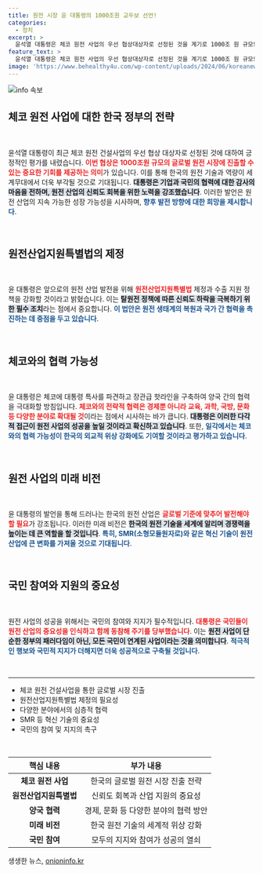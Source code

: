 ```yaml
---
title: 원전 시장 윤 대통령의 1000조원 교두보 선언!
categories:
  - 정치
excerpt: >
  윤석열 대통령은 체코 원전 사업의 우선 협상대상자로 선정된 것을 계기로 1000조 원 규모의 글로벌 시장 진출을 위한 강력한 교두보라고 평가했다. 그는 원전 산업 지원법 제정과 체코와의 협력 강화를 강조하며, 경제와 외교 전 분야에서의 협력 확대를 주문했다.
feature_text: >
  윤석열 대통령은 체코 원전 사업의 우선 협상대상자로 선정된 것을 계기로 1000조 원 규모의 글로벌 시장 진출을 위한 강력한 교두보라고 평가했다. 그는 원전 산업 지원법 제정과 체코와의 협력 강화를 강조하며, 경제와 외교 전 분야에서의 협력 확대를 주문했다.
image: 'https://www.behealthy4u.com/wp-content/uploads/2024/06/koreanews.jpg'
---
```


<p><img src="https://www.behealthy4u.com/wp-content/uploads/2024/06/koreanews.jpg" alt="info 속보" /></p>

<h2 data-ke-size="size26">체코 원전 사업에 대한 한국 정부의 전략</h2>

<p data-ke-size="size16">&nbsp;</p>

<p>윤석열 대통령이 최근 체코 원전 건설사업의 우선 협상 대상자로 선정된 것에 대하여 긍정적인 평가를 내렸습니다. <b><span style="color: #ee2323;">이번 협상은 1000조원 규모의 글로벌 원전 시장에 진출할 수 있는 중요한 기회를 제공하는 의미</span></b>가 있습니다. 이를 통해 한국의 원전 기술과 역량이 세계무대에서 더욱 부각될 것으로 기대됩니다. <b><span style="background-color: #21538527;">대통령은 기업과 국민의 협력에 대한 감사의 마음을 전하며, 원전 산업의 신뢰도 회복을 위한 노력을 강조했습니다</span></b>. 이러한 발언은 원전 산업의 지속 가능한 성장 가능성을 시사하며, <b><span style="color: #1a5490;">향후 발전 방향에 대한 희망을 제시합니다</span></b>. </p>

<p data-ke-size="size16">&nbsp;</p>

<h2 data-ke-size="size26">원전산업지원특별법의 제정</h2>

<p data-ke-size="size16">&nbsp;</p>

<p>윤 대통령은 앞으로의 원전 산업 발전을 위해 <b><span style="color: #ee2323;">원전산업지원특별법</span></b> 제정과 수출 지원 정책을 강화할 것이라고 밝혔습니다. 이는 <b><span style="background-color: #21538527;">탈원전 정책에 따른 신뢰도 하락을 극복하기 위한 필수 조치</span></b>라는 점에서 중요합니다. <b><span style="color: #1a5490;">이 법안은 원전 생태계의 복원과 국가 간 협력을 촉진하는 데 중점을 두고 있습니다</span></b>. </p>

<p data-ke-size="size16">&nbsp;</p>

<h2 data-ke-size="size26">체코와의 협력 가능성</h2>

<p data-ke-size="size16">&nbsp;</p>

<p>윤 대통령은 체코에 대통령 특사를 파견하고 장관급 핫라인을 구축하여 양국 간의 협력을 극대화할 방침입니다. <b><span style="color: #ee2323;">체코와의 전략적 협력은 경제뿐 아니라 교육, 과학, 국방, 문화 등 다양한 분야로 확대될 것</span></b>이라는 점에서 시사하는 바가 큽니다. <b><span style="background-color: #21538527;">대통령은 이러한 다각적 접근이 원전 사업의 성공을 높일 것이라고 확신하고 있습니다</span></b>. 또한, <b><span style="color: #1a5490;">일각에서는 체코와의 협력 가능성이 한국의 외교적 위상 강화에도 기여할 것이라고 평가하고 있습니다</span></b>.</p>

<p data-ke-size="size16">&nbsp;</p>

<h2 data-ke-size="size26">원전 사업의 미래 비전</h2>

<p data-ke-size="size16">&nbsp;</p>

<p>윤 대통령의 발언을 통해 드러나는 한국의 원전 산업은 <b><span style="color: #ee2323;">글로벌 기준에 맞추어 발전해야 할 필요</span></b>가 강조됩니다. 이러한 미래 비전은 <b><span style="background-color: #21538527;">한국의 원전 기술을 세계에 알리며 경쟁력을 높이는 데 큰 역할을 할 것입니다</span></b>. <b><span style="color: #1a5490;">특히, SMR(소형모듈원자로)와 같은 혁신 기술이 원전 산업에 큰 변화를 가져올 것으로 기대됩니다</span></b>.</p>

<p data-ke-size="size16">&nbsp;</p>

<h2 data-ke-size="size26">국민 참여와 지원의 중요성</h2>

<p data-ke-size="size16">&nbsp;</p>

<p>원전 사업의 성공을 위해서는 국민의 참여와 지지가 필수적입니다. <b><span style="color: #ee2323;">대통령은 국민들이 원전 산업의 중요성을 인식하고 함께 동참해 주기를 당부했습니다</span></b>. 이는 <b><span style="background-color: #21538527;">원전 사업이 단순한 정부의 패러다임이 아닌, 모든 국민이 연계된 사업이라는 것을 의미합니다</span></b>. <b><span style="color: #1a5490;">적극적인 행보와 국민적 지지가 더해지면 더욱 성공적으로 구축될 것입니다</span></b>. </p>

<p data-ke-size="size16">&nbsp;</p>

<hr />

<ul>
<li>체코 원전 건설사업을 통한 글로벌 시장 진출</li>
<li>원전산업지원특별법 제정의 필요성</li>
<li>다양한 분야에서의 심층적 협력</li>
<li>SMR 등 혁신 기술의 중요성</li>
<li>국민의 참여 및 지지의 촉구</li>
</ul>

<p data-ke-size="size16">&nbsp;</p>

<table>
<thead>
<tr>
<th style="text-align: center;"><b>핵심 내용</b></th>
<th style="text-align: center;"><b>부가 내용</b></th>
</tr>
</thead>
<tbody>
<tr>
<td style="text-align: center; height: 17px;"><b>체코 원전 사업</b></td>
<td style="text-align: center; height: 17px;">한국의 글로벌 원전 시장 진출 전략</td>
</tr>
<tr>
<td style="text-align: center; height: 17px;"><b>원전산업지원특별법</b></td>
<td style="text-align: center; height: 17px;">신뢰도 회복과 산업 지원의 중요성</td>
</tr>
<tr>
<td style="text-align: center; height: 17px;"><b>양국 협력</b></td>
<td style="text-align: center; height: 17px;">경제, 문화 등 다양한 분야의 협력 방안</td>
</tr>
<tr>
<td style="text-align: center; height: 17px;"><b>미래 비전</b></td>
<td style="text-align: center; height: 17px;">한국 원전 기술의 세계적 위상 강화</td>
</tr>
<tr>
<td style="text-align: center; height: 17px;"><b>국민 참여</b></td>
<td style="text-align: center; height: 17px;">모두의 지지와 참여가 성공의 열쇠</td>
</tr>
</tbody>
</table>
생생한 뉴스, <a href="https://onioninfo.kr" rel="dofollow">onioninfo.kr</a>


